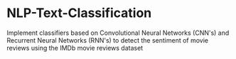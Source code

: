 # NLP-Text-Classification
Implement classifiers based on Convolutional Neural Networks (CNN's) and Recurrent Neural Networks (RNN's) to detect the sentiment of movie reviews using the IMDb movie reviews dataset
